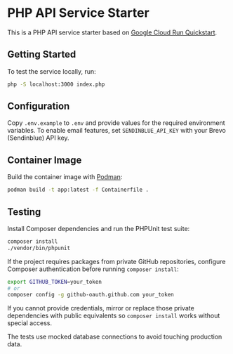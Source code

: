 # PHP API Service Starter

This is a PHP API service starter based on [Google Cloud Run Quickstart](https://cloud.google.com/run/docs/quickstarts/build-and-deploy/deploy-php-service).

## Getting Started

To test the service locally, run:

```sh
php -S localhost:3000 index.php
```

## Configuration

Copy `.env.example` to `.env` and provide values for the required environment variables. To enable email features, set `SENDINBLUE_API_KEY` with your Brevo (Sendinblue) API key.

## Container Image

Build the container image with [Podman](https://podman.io/):

```sh
podman build -t app:latest -f Containerfile .
```

## Testing

Install Composer dependencies and run the PHPUnit test suite:

```sh
composer install
./vendor/bin/phpunit
```

If the project requires packages from private GitHub repositories, configure Composer authentication before running `composer install`:

```sh
export GITHUB_TOKEN=your_token
# or
composer config -g github-oauth.github.com your_token
```

If you cannot provide credentials, mirror or replace those private dependencies with public equivalents so `composer install` works without special access.

The tests use mocked database connections to avoid touching production data.
